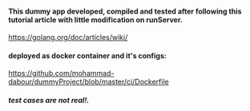 #### This dummy app developed, compiled and tested after following this tutorial article with little modification on runServer.
https://golang.org/doc/articles/wiki/

#### deployed as docker container and it's configs:
https://github.com/mohammad-dabour/dummyProject/blob/master/ci/Dockerfile


##### test cases  are not real!.
